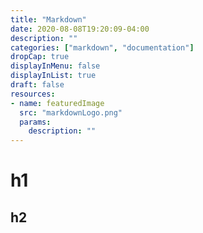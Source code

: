 ```yaml
---
title: "Markdown"
date: 2020-08-08T19:20:09-04:00
description: ""
categories: ["markdown", "documentation"]
dropCap: true
displayInMenu: false
displayInList: true
draft: false
resources:
- name: featuredImage
  src: "markdownLogo.png"
  params:
    description: ""
---
```


# h1
## h2